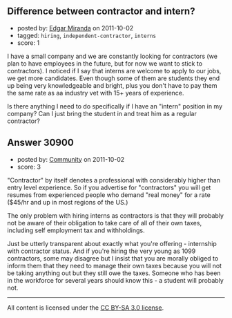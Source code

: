 ## Difference between contractor and intern?

- posted by: [Edgar Miranda](https://stackexchange.com/users/-1/12109-edgar-miranda) on 2011-10-02
- tagged: `hiring`, `independent-contractor`, `interns`
- score: 1

I have a small company and we are constantly looking for contractors (we plan to have employees in the future, but for now we want to stick to contractors). I noticed if I say that interns are welcome to apply to our jobs, we get more candidates. Even though some of them are students they end up being very knowledgeable and bright, plus you don't have to pay them the same rate as aa industry vet with 15+ years of experience.

Is there anything I need to do specifically if I have an "intern" position in my company? Can I just bring the student in and treat him as a regular contractor?


## Answer 30900

- posted by: [Community](https://stackexchange.com/users/-1/-1-community) on 2011-10-02
- score: 3

"Contractor" by itself denotes a professional with considerably higher than entry level experience. So if you advertise for "contractors" you will get resumes from experienced people who demand "real money" for a rate ($45/hr and up in most regions of the US.)

The only problem with hiring interns as contractors is that they will probably not be aware of their obligation to take care of all of their own taxes, including self employment tax and withholdings. 

Just be utterly transparent about exactly what you're offering - internship with contractor status. And if you're hiring the very young as 1099 contractors, some may disagree but I insist that you are morally obliged to inform them that they need to manage their own taxes because you will not be taking anything out but they still owe the taxes.  Someone who has been in the workforce for several years should know this - a student will probably not. 



---

All content is licensed under the [CC BY-SA 3.0 license](https://creativecommons.org/licenses/by-sa/3.0/).
